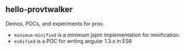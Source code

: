 ## hello-provtwalker

Demos, POCs, and experiments for prov.

- `minimum-minified` is a minimum jspm implementation for minification.
- `es6ified` is a POC for writing angular 1.3.x in ES6
